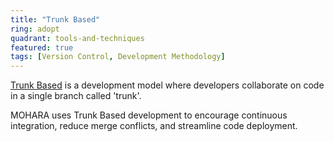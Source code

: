 ```yaml
---
title: "Trunk Based"
ring: adopt
quadrant: tools-and-techniques
featured: true
tags: [Version Control, Development Methodology]
---
```


[Trunk Based](https://trunkbaseddevelopment.com/) is a development model where developers collaborate on code in a single branch called 'trunk'.

MOHARA uses Trunk Based development to encourage continuous integration, reduce merge conflicts, and streamline code deployment.
